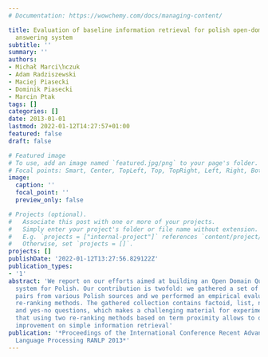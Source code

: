 ```yaml
---
# Documentation: https://wowchemy.com/docs/managing-content/

title: Evaluation of baseline information retrieval for polish open-domain question
  answering system
subtitle: ''
summary: ''
authors:
- Michał Marci\ŉczuk
- Adam Radziszewski
- Maciej Piasecki
- Dominik Piasecki
- Marcin Ptak
tags: []
categories: []
date: 2013-01-01
lastmod: 2022-01-12T14:27:57+01:00
featured: false
draft: false

# Featured image
# To use, add an image named `featured.jpg/png` to your page's folder.
# Focal points: Smart, Center, TopLeft, Top, TopRight, Left, Right, BottomLeft, Bottom, BottomRight.
image:
  caption: ''
  focal_point: ''
  preview_only: false

# Projects (optional).
#   Associate this post with one or more of your projects.
#   Simply enter your project's folder or file name without extension.
#   E.g. `projects = ["internal-project"]` references `content/project/deep-learning/index.md`.
#   Otherwise, set `projects = []`.
projects: []
publishDate: '2022-01-12T13:27:56.829122Z'
publication_types:
- '1'
abstract: 'We report on our efforts aimed at building an Open Domain Question Answering
  system for Polish. Our contribution is twofold: we gathered a set of question–answer
  pairs from various Polish sources and we performed an empirical evaluation of two
  re-ranking methods. The gathered collection contains factoid, list, non-factoid
  and yes-no questions, which makes a challenging material for experiments. We show
  that using two re-ranking methods based on term proximity allows to obtain significant
  improvement on simple information retrieval'
publication: '*Proceedings of the International Conference Recent Advances in Natural
  Language Processing RANLP 2013*'
---
```


